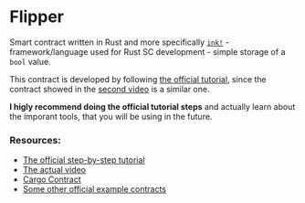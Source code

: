# Flipper

Smart contract written in Rust and more specifically [`ink!`](https://use.ink/how-it-works) - framework/language used for Rust SC development - simple storage of a `bool` value.

This contract is developed by following [the official tutorial](https://use.ink/getting-started/setup), since the contract showed in the [second video](https://www.youtube.com/watch?v=98CIYL7FeDQ&list=PL7mnz6eNKsYlLiLfhDKtVjdSb59cBZPVL&index=2) is a similar one.

**I higly recommend doing the official tutorial steps** and actually learn about the imporant tools, that you will be using in the future.

### Resources:

- [The official step-by-step tutorial](https://use.ink/getting-started/setup)
- [The actual video](https://www.youtube.com/watch?v=98CIYL7FeDQ&list=PL7mnz6eNKsYlLiLfhDKtVjdSb59cBZPVL&index=2)
- [Cargo Contract](https://use.ink/cargo-contract-cli/)
- [Some other official example contracts](https://use.ink/examples/smart-contracts/)
